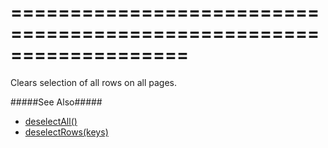 <!--**
/*-------------------------------------------
    Auto-generated file. Do not modify.
-------------------------------------------

**-->
===================================================================
===================================================================

<!--shortDescription-->
Clears selection of all rows on all pages.
<!--/shortDescription-->

<!--fullDescription-->
#####See Also#####
- [deselectAll()]({basewidgetpath}/Methods/#deselectAll)
- [deselectRows(keys)]({basewidgetpath}/Methods/#deselectRowskeys)
<!--/fullDescription-->